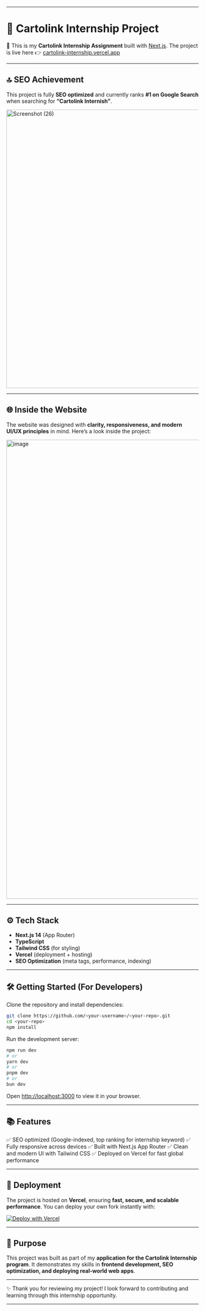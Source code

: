 
---

# 📌 Cartolink Internship Project

🚀 This is my **Cartolink Internship Assignment** built with [Next.js](https://nextjs.org).
The project is live here 👉 [cartolink-internship.vercel.app](https://cartolink-internship.vercel.app/)

---

## 🔝 SEO Achievement

This project is fully **SEO optimized** and currently ranks **#1 on Google Search** when searching for **“Cartolink Internish”**.

<img width="1366" height="728" alt="Screenshot (26)" src="https://github.com/user-attachments/assets/0de384fc-203c-422f-82d5-e074aabea67b" />


---

## 🌐 Inside the Website

The website was designed with **clarity, responsiveness, and modern UI/UX principles** in mind.
Here’s a look inside the project:

<img width="1280" height="1200" alt="image" src="https://github.com/user-attachments/assets/2a3a20b2-9dac-4900-8af0-9b36b76d58ad" />


---

## ⚙️ Tech Stack

* **Next.js 14** (App Router)
* **TypeScript**
* **Tailwind CSS** (for styling)
* **Vercel** (deployment + hosting)
* **SEO Optimization** (meta tags, performance, indexing)

---

## 🛠️ Getting Started (For Developers)

Clone the repository and install dependencies:

```bash
git clone https://github.com/<your-username>/<your-repo>.git
cd <your-repo>
npm install
```

Run the development server:

```bash
npm run dev
# or
yarn dev
# or
pnpm dev
# or
bun dev
```

Open [http://localhost:3000](http://localhost:3000) to view it in your browser.

---

## 📚 Features

✅ SEO optimized (Google-indexed, top ranking for internship keyword)
✅ Fully responsive across devices
✅ Built with Next.js App Router
✅ Clean and modern UI with Tailwind CSS
✅ Deployed on Vercel for fast global performance

---

## 🚀 Deployment

The project is hosted on **Vercel**, ensuring **fast, secure, and scalable performance**.
You can deploy your own fork instantly with:

[![Deploy with Vercel](https://vercel.com/button)](https://vercel.com/new)

---

## 📌 Purpose

This project was built as part of my **application for the Cartolink Internship program**.
It demonstrates my skills in **frontend development, SEO optimization, and deploying real-world web apps**.

---

✨ Thank you for reviewing my project!
I look forward to contributing and learning through this internship opportunity.

---
